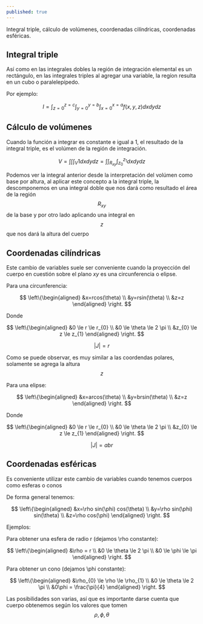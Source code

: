 ```yaml
---
published: true
---
```

Integral triple, cálculo de volúmenes, coordenadas cilíndricas, coordenadas esféricas.

## Integral triple

Así como en las integrales dobles la región de integración elemental es un rectángulo, en las integrales triples al agregar una variable, la regíon resulta en un cubo o paralelepípedo.

Por ejemplo:

$$ I = \int_{z=0}^{z=c} \int_{y=0}^{y=b} \int_{x=0}^{x=a} f(x,y,z) dxdydz $$

## Cálculo de volúmenes

Cuando la función a integrar es constante e igual a 1, el resultado de la integral triple, es el volúmen de la región de integración.

$$ V = \int \int \int_{V} 1 dxdydz = \int \int_{R_{xy}} \int_{z_0}^{z_1} dxdydz $$

Podemos ver la integral anterior desde la interpretación del volúmen como base por altura, al aplicar este concepto a la integral triple, la descomponemos en una integral doble que nos dará como resultado el área de la región $$R_{xy}$$ de la base y por otro lado aplicando una integral en $$z$$ que nos dará la altura del cuerpo

## Coordenadas cilíndricas

Este cambio de variables suele ser conveniente cuando la proyección del cuerpo en cuestión sobre el plano $xy$ es una circunferencia o elipse.

Para una circunferencia:

$$
\left\{\begin{aligned}
&x=rcos(\theta) \\
&y=rsin(\theta) \\
&z=z
\end{aligned}
\right.
$$

Donde

$$
\left\{\begin{aligned}
&0 \le r \le r_{0} \\
&0 \le \theta \le 2 \pi \\
&z_{0} \le z \le z_{1}
\end{aligned}
\right.
$$

$$|J|=r$$

Como se puede observar, es muy similar a las coordendas polares, solamente se agrega la altura $$z$$

Para una elipse:

$$
\left\{\begin{aligned}
&x=arcos(\theta) \\
&y=brsin(\theta) \\
&z=z
\end{aligned}
\right.
$$

Donde

$$
\left\{\begin{aligned}
&0 \le r \le r_{0} \\
&0 \le \theta \le 2 \pi \\
&z_{0} \le z \le z_{1}
\end{aligned}
\right.
$$

$$|J|=abr$$

## Coordenadas esféricas

Es conveniente utilizar este cambio de variables cuando tenemos cuerpos como esferas o conos

De forma general tenemos:

$$
\left\{\begin{aligned}
&x=\rho sin(\phi) cos(\theta) \\
&y=\rho sin(\phi) sin(\theta) \\
&z=\rho cos(\phi)
\end{aligned}
\right.
$$

Ejemplos:

Para obtener una esfera de radio r (dejamos \rho constante):

$$
\left\{\begin{aligned}
&\rho = r \\
&0 \le \theta \le 2 \pi \\
&0 \le \phi \le \pi
\end{aligned}
\right.
$$

Para obtener un cono (dejamos \phi constante):

$$
\left\{\begin{aligned}
&\rho_{0} \le \rho \le \rho_{1} \\
&0 \le \theta \le 2 \pi \\
&0\phi = \frac{\pi}{4}
\end{aligned}
\right.
$$

Las posibilidades son varias, así que es importante darse cuenta que cuerpo obtenemos según los valores que tomen $$\rho, \phi, \theta$$



